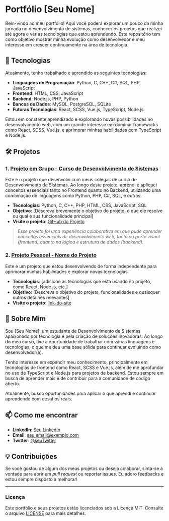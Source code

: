 # Portfólio [Seu Nome]

Bem-vindo ao meu portfólio! Aqui você poderá explorar um pouco da minha jornada no desenvolvimento de sistemas, conhecer os projetos que realizei até agora e ver as tecnologias que estou aprendendo. Este repositório tem como objetivo mostrar minha evolução como desenvolvedor e meu interesse em crescer continuamente na área de tecnologia.

## 🚀 Tecnologias

Atualmente, tenho trabalhado e aprendido as seguintes tecnologias:

- **Linguagens de Programação**: Python, C, C++, C#, SQL, PHP, JavaScript
- **Frontend**: HTML, CSS, JavaScript
- **Backend**: Node.js, PHP, Python
- **Bancos de Dados**: MySQL, PostgreSQL, SQLite
- **Futuras Tecnologias**: React, SCSS, Vue.js, TypeScript, Node.js

Estou em constante aprendizado e explorando novas possibilidades no desenvolvimento web, com um grande interesse em dominar frameworks como React, SCSS, Vue.js, e aprimorar minhas habilidades com TypeScript e Node.js.

## 🛠️ Projetos

### 1. **[Projeto em Grupo - Curso de Desenvolvimento de Sistemas](https://github.com/pluwyoo)**
Este é o projeto que desenvolvi com meus colegas de curso de Desenvolvimento de Sistemas. Ao longo deste projeto, aprendi e apliquei conceitos essenciais tanto no Frontend quanto no Backend, utilizando uma combinação de linguagens como Python, PHP, C#, SQL, e outras. 

- **Tecnologias**: Python, C, C++, PHP, HTML, CSS, JavaScript, SQL
- **Objetivo**: [Descreva brevemente o objetivo do projeto, o que ele resolve ou qual é sua funcionalidade principal]
- **Visite o projeto**: [GitHub do Projeto](https://github.com/pluwyoo)

> *Esse projeto foi uma experiência colaborativa em que pude aprender conceitos essenciais de desenvolvimento web, tanto na parte visual (frontend) quanto na lógica e estrutura de dados (backend).*

### 2. **[Projeto Pessoal - Nome do Projeto](link-do-projeto)**
Este é um projeto que estou desenvolvendo de forma independente para aprimorar minhas habilidades e explorar novas tecnologias.

- **Tecnologias**: [adicione as tecnologias que está usando no projeto, como React, Node.js, etc.]
- **Objetivo**: [Descreva o objetivo do projeto, funcionalidades e quaisquer outros detalhes relevantes]
- **Visite o projeto**: [link-do-site](link-do-site)

## 💼 Sobre Mim

Sou [Seu Nome], um estudante de Desenvolvimento de Sistemas apaixonado por tecnologia e pela criação de soluções inovadoras. Ao longo do meu curso, tive a oportunidade de trabalhar com várias linguagens e tecnologias, o que me deu uma base sólida para continuar evoluindo como desenvolvedor(a).

Tenho interesse em expandir meu conhecimento, principalmente em tecnologias de frontend como React, SCSS e Vue.js, além de me aprofundar no uso de TypeScript e Node.js para projetos de backend. Estou sempre em busca de aprender mais e de contribuir para a comunidade de código aberto.

Atualmente, busco oportunidades para aplicar o que aprendi e continuar aprendendo com desafios reais.

## 📫 Como me encontrar

- **LinkedIn**: [Seu LinkedIn](https://www.linkedin.com/in/seu-linkedin)
- **Email**: [seu.email@exemplo.com](mailto:seu.email@exemplo.com)
- **Twitter**: [@seuTwitter](https://twitter.com/seuTwitter)

## 💡 Contribuições

Se você gostou de algum dos meus projetos ou deseja colaborar, sinta-se à vontade para abrir um *pull request* ou reportar issues. Eu adoro feedbacks e estou sempre disposto a melhorar!

---

### Licença

Este portfólio e seus projetos estão licenciados sob a Licença MIT. Consulte o arquivo [LICENSE](./LICENSE) para mais detalhes.
